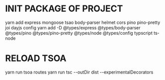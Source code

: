 # INIT PACKAGE OF PROJECT
 yarn add express mongoose tsao body-parser helmet cors pino pino-pretty joi dayjs config
 yarn add -D @types/express @types/body-parser @types/pino @types/pino-pretty @types/node @types/config typscript ts-node

# RELOAD TSOA
yarn run tsoa routes
yarn run tsc --outDir dist --experimentalDecorators
